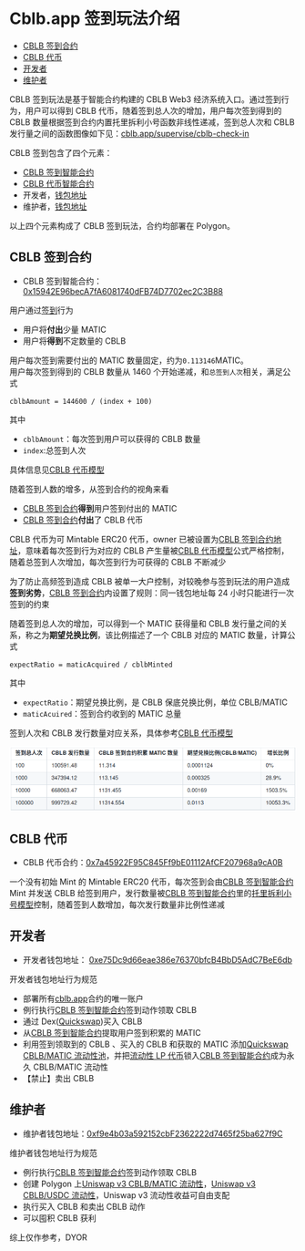 # Cblb.app 签到玩法介绍

<!-- MarkdownTOC -->

- [CBLB 签到合约](#cblb-签到合约)
- [CBLB 代币](#cblb-代币)
- [开发者](#开发者)
- [维护者](#维护者)

<!-- /MarkdownTOC -->

CBLB 签到玩法是基于智能合约构建的 CBLB Web3 经济系统入口。通过签到行为，用户可以得到 CBLB 代币，随着签到总人次的增加，用户每次签到得到的 CBLB 数量根据签到合约内置托里拆利小号函数非线性递减，签到总人次和 CBLB 发行量之间的函数图像如下见：[cblb.app/supervise/cblb-check-in](https://cblb.app/supervise/cblb-check-in)

CBLB 签到包含了四个元素：

- [CBLB 签到智能合约](https://polygonscan.com/address/0x15942E96becA7fA6081740dFB74D7702ec2C3B88)
- [CBLB 代币智能合约](https://polygonscan.com/token/0x7a45922F95C845Ff9bE01112AfCF207968a9cA0B)
- 开发者，[钱包地址](https://polygonscan.com/address/0xe75Dc9d66eae386e76370bfcB4BbD5AdC7BeE6db)
- 维护者，[钱包地址](https://polygonscan.com/address/0xf9e4b03a592152cbF2362222d7465f25ba627f9C)

以上四个元素构成了 CBLB 签到玩法，合约均部署在 Polygon。

<a id="cblb-签到合约"></a>

## CBLB 签到合约

- CBLB 签到智能合约：[0x15942E96becA7fA6081740dFB74D7702ec2C3B88](https://polygonscan.com/address/0x15942E96becA7fA6081740dFB74D7702ec2C3B88)

用户通过[签到](https://cblb.app/prologue)行为

- 用户将**付出**少量 MATIC
- 用户将**得到**不定数量的 CBLB

用户每次签到需要付出的 MATIC 数量固定，约为`0.113146`MATIC。  
用户每次签到得到的 CBLB 数量从 1460 个开始递减，和`总签到人次`相关，满足公式

```
cblbAmount = 144600 / (index + 100)
```

其中

- `cblbAmount`：每次签到用户可以获得的 CBLB 数量
- `index`:总签到人次

具体信息见[CBLB 代币模型](https://cblb.app/supervise/cblb-token-model)

随着签到人数的增多，从签到合约的视角来看

- [CBLB 签到合约](https://polygonscan.com/address/0x15942E96becA7fA6081740dFB74D7702ec2C3B88)**得到**用户签到付出的 MATIC
- [CBLB 签到合约](https://polygonscan.com/address/0x15942E96becA7fA6081740dFB74D7702ec2C3B88)**付出**了 CBLB 代币

CBLB 代币为可 Mintable ERC20 代币，owner 已被设置为[CBLB 签到合约地址](https://polygonscan.com/address/0x15942E96becA7fA6081740dFB74D7702ec2C3B88)，意味着每次签到行为对应的 CBLB 产生量被[CBLB 代币模型](https://cblb.app/supervise/cblb-token-model)公式严格控制，随着总签到人次增加，每次签到行为可获得的 CBLB 不断减少

为了防止高频签到造成 CBLB 被单一大户控制，对较晚参与签到玩法的用户造成**签到劣势**，[CBLB 签到合约](https://polygonscan.com/address/0x15942E96becA7fA6081740dFB74D7702ec2C3B88)内设置了规则：同一钱包地址每 24 小时只能进行一次签到的约束

随着签到总人次的增加，可以得到一个 MATIC 获得量和 CBLB 发行量之间的关系，称之为**期望兑换比例**，该比例描述了一个 CBLB 对应的 MATIC 数量，计算公式

```
expectRatio = maticAcquired / cblbMinted
```

其中

- `expectRatio`：期望兑换比例，是 CBLB 保底兑换比例，单位 CBLB/MATIC
- `maticAcuired`：签到合约收到的 MATIC 总量

签到人次和 CBLB 发行数量对应关系，具体参考[CBLB 代币模型](https://cblb.app/supervise/cblb-token-model)

![](https://raw.githubusercontent.com/cblb-app/cblb-articles/master/2022/imgs/cblb-checkin-issue-amout-table.png)

<a id="cblb-代币"></a>

## CBLB 代币

- CBLB 代币合约：[0x7a45922F95C845Ff9bE01112AfCF207968a9cA0B](https://polygonscan.com/token/0x7a45922F95C845Ff9bE01112AfCF207968a9cA0B)

一个没有初始 Mint 的 Mintable ERC20 代币，每次签到会由[CBLB 签到智能合约](https://polygonscan.com/address/0x15942E96becA7fA6081740dFB74D7702ec2C3B88)Mint 并发送 CBLB 给签到用户，发行数量被[CBLB 签到智能合约](https://polygonscan.com/address/0x15942E96becA7fA6081740dFB74D7702ec2C3B88)里的[托里拆利小号模型](https://cblb.app/supervise/cblb-token-model)控制，随着签到人数增加，每次发行数量非比例性递减

<a id="开发者"></a>

## 开发者

- 开发者钱包地址： [0xe75Dc9d66eae386e76370bfcB4BbD5AdC7BeE6db](https://polygonscan.com/address/0xe75Dc9d66eae386e76370bfcB4BbD5AdC7BeE6db)

开发者钱包地址行为规范

- 部署所有[cblb.app](https://cblb.app/)合约的唯一账户
- 例行执行[CBLB 签到智能合约](https://polygonscan.com/address/0x15942E96becA7fA6081740dFB74D7702ec2C3B88)签到动作领取 CBLB
- 通过 Dex([Quickswap](https://quickswap.exchange/#/swap?inputCurrency=ETH&outputCurrency=0x7a45922F95C845Ff9bE01112AfCF207968a9cA0B))买入 CBLB
- 从[CBLB 签到智能合约](https://polygonscan.com/address/0x15942E96becA7fA6081740dFB74D7702ec2C3B88)提取用户签到积累的 MATIC
- 利用签到领取到的 CBLB 、买入的 CBLB 和获取的 MATIC 添加[Quickswap CBLB/MATIC 流动性池](https://polygonscan.com/address/0xe99d5f930048ae3006205c87d2ddafa397014012)，并把[流动性 LP 代币](https://polygonscan.com/token/0xe99d5f930048ae3006205c87d2ddafa397014012)锁入[CBLB 签到智能合约](https://polygonscan.com/address/0x15942E96becA7fA6081740dFB74D7702ec2C3B88)成为永久 CBLB/MATIC 流动性
- 【禁止】卖出 CBLB

<a id="维护者"></a>

## 维护者

- 维护者钱包地址：[0xf9e4b03a592152cbF2362222d7465f25ba627f9C](https://polygonscan.com/address/0xf9e4b03a592152cbF2362222d7465f25ba627f9C)

维护者钱包地址行为规范

- 例行执行[CBLB 签到智能合约](https://polygonscan.com/address/0x15942E96becA7fA6081740dFB74D7702ec2C3B88)签到动作领取 CBLB
- 创建 Polygon 上[Uniswap v3 CBLB/MATIC 流动性](https://app.uniswap.org/#/pool/23854)，[Uniswap v3 CBLB/USDC 流动性](https://app.uniswap.org/#/pool/27318?chain=polygon)，Uniswap v3 流动性收益可自由支配
- 执行买入 CBLB 和卖出 CBLB 动作
- 可以囤积 CBLB 获利

综上仅作参考，DYOR
